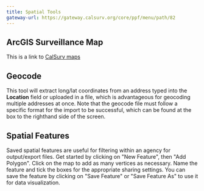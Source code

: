 ```yaml
---
title: Spatial Tools
gateway-url: https://gateway.calsurv.org/core/ppf/menu/path/82
---
```

## ArcGIS Surveillance Map
This is a link to [CalSurv maps](maps.calsurv.org)

## Geocode
This tool will extract long/lat coordinates from an address typed into the **Location** field or uploaded in a file, which is advantageous for geocoding multiple addresses at once. Note that the geocode file must follow a specific format for the import to be successful, which can be found at the box to the righthand side of the screen.

## Spatial Features
Saved spatial features are useful for filtering within an agency for output/export files. Get started by clicking on "New Feature", then "Add Polygon". Click on the map to add as many vertices as necessary. Name the feature and tick the boxes for the appropriate sharing settings. You can save the feature by clicking on "Save Feature" or "Save Feature As" to use it for data visualization.
